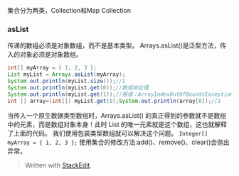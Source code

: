 集合分为两类，Collection和Map
Collection


### asList
传递的数组必须是对象数组，而不是基本类型。
Arrays.asList()是泛型方法，传入的对象必须是对象数组。
```java
int[] myArray = { 1, 2, 3 };
List myList = Arrays.asList(myArray);
System.out.println(myList.size());//1
System.out.println(myList.get(0));//数组地址值
System.out.println(myList.get(1));//报错：ArrayIndexOutOfBoundsException
int [] array=(int[]) myList.get(0);System.out.println(array[0]);//1
```
当传入一个原生数据类型数组时，Arrays.asList() 的真正得到的参数就不是数组中的元素，而是数组对象本身！此时 List 的唯一元素就是这个数组，这也就解释了上面的代码。
我们使用包装类型数组就可以解决这个问题。
`Integer[] myArray = { 1, 2, 3 };`
使用集合的修改方法:add()、remove()、clear()会抛出异常。

> Written with [StackEdit](https://stackedit.io/).
<!--stackedit_data:
eyJoaXN0b3J5IjpbMTQ2NzQxMzk3Nl19
-->